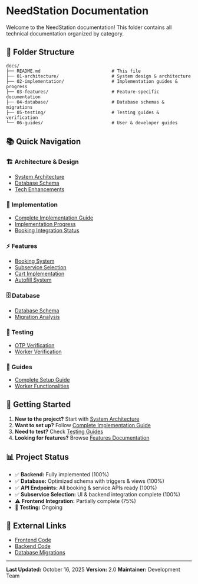 # NeedStation Documentation

Welcome to the NeedStation documentation! This folder contains all technical documentation organized by category.

## 📁 Folder Structure

```
docs/
├── README.md                           # This file
├── 01-architecture/                    # System design & architecture
├── 02-implementation/                  # Implementation guides & progress
├── 03-features/                        # Feature-specific documentation
├── 04-database/                        # Database schemas & migrations
├── 05-testing/                         # Testing guides & verification
└── 06-guides/                          # User & developer guides
```

## 📚 Quick Navigation

### 🏗️ Architecture & Design
- [System Architecture](01-architecture/BOOKING_SYSTEM_ARCHITECTURE.md)
- [Database Schema](04-database/DATABASE_SCHEMA.md)
- [Tech Enhancements](01-architecture/TECH_ENHANCEMENTS.md)

### 🚀 Implementation
- [Complete Implementation Guide](06-guides/COMPLETE_IMPLEMENTATION_GUIDE.md)
- [Implementation Progress](02-implementation/IMPLEMENTATION_PROGRESS.md)
- [Booking Integration Status](02-implementation/BOOKING_INTEGRATION_STATUS.md)

### ⚡ Features
- [Booking System](03-features/BOOKING_SYSTEM_IMPLEMENTATION.md)
- [Subservice Selection](03-features/SUBSERVICE_IMPLEMENTATION.md)
- [Cart Implementation](03-features/CART_IMPLEMENTATION_README.md)
- [Autofill System](03-features/BOOKING_AUTOFILL_IMPLEMENTATION.md)

### 🗄️ Database
- [Database Schema](04-database/DATABASE_SCHEMA.md)
- [Migration Analysis](04-database/DATABASE_MIGRATION_ANALYSIS.md)

### 🧪 Testing
- [OTP Verification](05-testing/OTP_VERIFICATION_TEST.md)
- [Worker Verification](05-testing/WORKER_VERIFICATION_GUIDE.md)

### 📖 Guides
- [Complete Setup Guide](06-guides/COMPLETE_IMPLEMENTATION_GUIDE.md)
- [Worker Functionalities](06-guides/WORKER_TABLE_FUNCTIONALITIES.md)

## 🎯 Getting Started

1. **New to the project?** Start with [System Architecture](01-architecture/BOOKING_SYSTEM_ARCHITECTURE.md)
2. **Want to set up?** Follow [Complete Implementation Guide](06-guides/COMPLETE_IMPLEMENTATION_GUIDE.md)
3. **Need to test?** Check [Testing Guides](05-testing/)
4. **Looking for features?** Browse [Features Documentation](03-features/)

## 📊 Project Status

- ✅ **Backend:** Fully implemented (100%)
- ✅ **Database:** Optimized schema with triggers & views (100%)
- ✅ **API Endpoints:** All booking & service APIs ready (100%)
- ✅ **Subservice Selection:** UI & backend integration complete (100%)
- ⚠️ **Frontend Integration:** Partially complete (75%)
- 🔄 **Testing:** Ongoing

## 🔗 External Links

- [Frontend Code](../Frontend/Need_Station_MP-main/)
- [Backend Code](../Backend/authbackend/)
- [Database Migrations](../Backend/authbackend/src/main/resources/db/migration/)

---

**Last Updated:** October 16, 2025
**Version:** 2.0
**Maintainer:** Development Team

